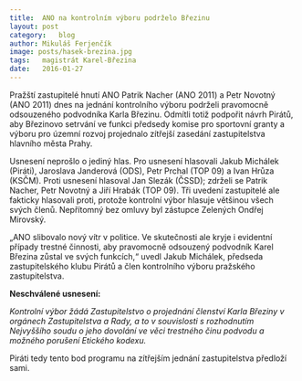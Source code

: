 ```yaml
---
title:	ANO na kontrolním výboru podrželo Březinu
layout:	post
category:	blog
author:	Mikuláš Ferjenčík
image: posts/hasek-brezina.jpg
tags:	magistrát Karel-Březina
date:	2016-01-27
---
```


Pražští zastupitelé hnutí ANO Patrik Nacher (ANO 2011) a Petr Novotný (ANO 2011) dnes na jednání kontrolního výboru podrželi pravomocně odsouzeného podvodníka Karla Březinu. Odmítli totiž podpořit návrh Pirátů, aby Březinovo setrvání ve funkci předsedy komise pro sportovní granty a výboru pro územní rozvoj projednalo zítřejší zasedání zastupitelstva hlavního města Prahy. 

Usnesení neprošlo o jediný hlas. Pro usnesení hlasovali Jakub Michálek (Piráti), Jaroslava Janderová (ODS), Petr Prchal (TOP 09) a Ivan Hrůza (KSČM). Proti usnesení hlasoval Jan Slezák (ČSSD); zdrželi se Patrik Nacher, Petr Novotný a Jiří Hrabák (TOP 09). Tři uvedení zastupitelé ale fakticky hlasovali proti, protože kontrolní výbor hlasuje většinou všech svých členů. Nepřítomný bez omluvy byl zástupce Zelených Ondřej Mirovský. 

„ANO slibovalo nový vítr v politice. Ve skutečnosti ale kryje i evidentní případy trestné činnosti, aby pravomocně odsouzený podvodník Karel Březina zůstal ve svých funkcích,“ uvedl Jakub Michálek, předseda zastupitelského klubu Pirátů a člen kontrolního výboru pražského zastupitelstva. 

**Neschválené usnesení:**

*Kontrolní výbor žádá Zastupitelstvo o projednání členství Karla Březiny v orgánech Zastupitelstva a Rady, a to v souvislosti s rozhodnutím Nejvyššího soudu o jeho dovolání ve věci trestného činu podvodu a možného porušení Etického kodexu.*

Piráti tedy tento bod programu na zítřejším jednání zastupitelstva předloží sami. 


